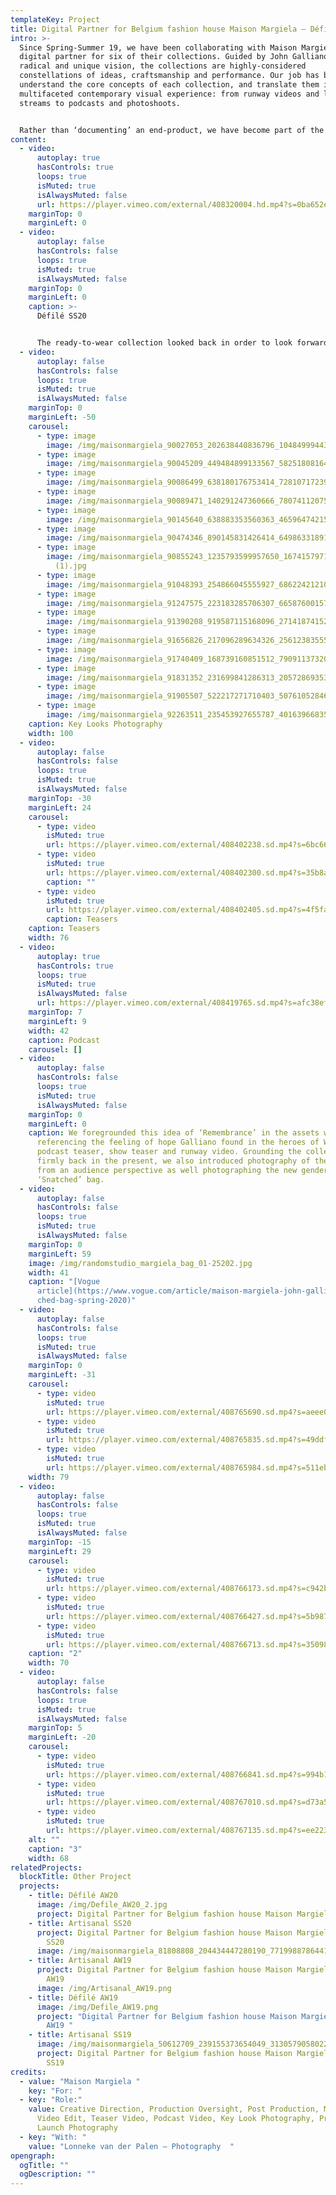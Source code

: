 ```yaml
---
templateKey: Project
title: Digital Partner for Belgium fashion house Maison Margiela – Défilé SS20
intro: >-
  Since Spring-Summer 19, we have been collaborating with Maison Margiela as a
  digital partner for six of their collections. Guided by John Galliano’s
  radical and unique vision, the collections are highly-considered
  constellations of ideas, craftsmanship and performance. Our job has been to
  understand the core concepts of each collection, and translate them into a
  multifaceted contemporary visual experience: from runway videos and live show
  streams to podcasts and photoshoots.


  Rather than ‘documenting’ an end-product, we have become part of the making-process itself. Drawing on the maison’s craft-based approach, we have come up with tailor-made formats and visual communication strategies that respond to the specific themes and language of each season. Building new forms that work alongside Galliano’s avant-garde thought-process, the digital universes we have created are an extension of the collection, rather than a documentation of it.
content:
  - video:
      autoplay: true
      hasControls: true
      loops: true
      isMuted: true
      isAlwaysMuted: false
      url: https://player.vimeo.com/external/408320004.hd.mp4?s=0ba652ea48a83974a5172a6914f31099b23d2cf6&profile_id=175
    marginTop: 0
    marginLeft: 0
  - video:
      autoplay: false
      hasControls: false
      loops: true
      isMuted: true
      isAlwaysMuted: false
    marginTop: 0
    marginLeft: 0
    caption: >-
      Défilé SS20


      The ready-to-wear collection looked back in order to look forward, layering the past into the present. In response to our contemporary state of political turmoil, Galliano searched for hope, drawing inspiration from the icons of WW2 and the idea of uniforms.
  - video:
      autoplay: false
      hasControls: false
      loops: true
      isMuted: true
      isAlwaysMuted: false
    marginTop: 0
    marginLeft: -50
    carousel:
      - type: image
        image: /img/maisonmargiela_90027053_202638440836796_1048499944382231102_n.jpg
      - type: image
        image: /img/maisonmargiela_90045209_449484899133567_5825180816422853731_n.jpg
      - type: image
        image: /img/maisonmargiela_90086499_638180176753414_7281071723946718989_n.jpg
      - type: image
        image: /img/maisonmargiela_90089471_140291247360666_7807411207589907107_n.jpg
      - type: image
        image: /img/maisonmargiela_90145640_638883353560363_4659647421501282585_n.jpg
      - type: image
        image: /img/maisonmargiela_90474346_890145831426414_6498633189150380167_n.jpg
      - type: image
        image: /img/maisonmargiela_90855243_1235793599957650_1674157971718148350_n
          (1).jpg
      - type: image
        image: /img/maisonmargiela_91048393_254866045555927_6862242121016386468_n.jpg
      - type: image
        image: /img/maisonmargiela_91247575_223183285706307_6658760015744422508_n.jpg
      - type: image
        image: /img/maisonmargiela_91390208_919587115168096_2714187415264716304_n.jpg
      - type: image
        image: /img/maisonmargiela_91656826_217096289634326_2561238355534082009_n.jpg
      - type: image
        image: /img/maisonmargiela_91740409_168739160851512_7909113732014210190_n.jpg
      - type: image
        image: /img/maisonmargiela_91831352_231699841286313_2057286935354979053_n.jpg
      - type: image
        image: /img/maisonmargiela_91905507_522217271710403_5076105284631627835_n.jpg
      - type: image
        image: /img/maisonmargiela_92263511_235453927655787_4016396683566657174_n.jpg
    caption: Key Looks Photography
    width: 100
  - video:
      autoplay: false
      hasControls: false
      loops: true
      isMuted: true
      isAlwaysMuted: false
    marginTop: -30
    marginLeft: 24
    carousel:
      - type: video
        isMuted: true
        url: https://player.vimeo.com/external/408402238.sd.mp4?s=6bc66e6ba034202f7e0a5f2d9748f2dc4461cf74&profile_id=165
      - type: video
        isMuted: true
        url: https://player.vimeo.com/external/408402300.sd.mp4?s=35b8a828f487dbdd1e70fa0c1883b2b05becfc75&profile_id=165
        caption: ""
      - type: video
        isMuted: true
        url: https://player.vimeo.com/external/408402405.sd.mp4?s=4f5fad054021774b79a363f141daaf769d2771be&profile_id=165
        caption: Teasers
    caption: Teasers
    width: 76
  - video:
      autoplay: true
      hasControls: true
      loops: true
      isMuted: true
      isAlwaysMuted: false
      url: https://player.vimeo.com/external/408419765.sd.mp4?s=afc38ef6b2e132aa016c3cfe63cd5a621429caa3&profile_id=165
    marginTop: 7
    marginLeft: 9
    width: 42
    caption: Podcast
    carousel: []
  - video:
      autoplay: false
      hasControls: false
      loops: true
      isMuted: true
      isAlwaysMuted: false
    marginTop: 0
    marginLeft: 0
    caption: We foregrounded this idea of ‘Remembrance’ in the assets we created,
      referencing the feeling of hope Galliano found in the heroes of WW2 in the
      podcast teaser, show teaser and runway video. Grounding the collection
      firmly back in the present, we also introduced photography of the show
      from an audience perspective as well photographing the new genderless
      ‘Snatched’ bag.
  - video:
      autoplay: false
      hasControls: false
      loops: true
      isMuted: true
      isAlwaysMuted: false
    marginTop: 0
    marginLeft: 59
    image: /img/randomstudio_margiela_bag_01-25202.jpg
    width: 41
    caption: "[Vogue
      article](https://www.vogue.com/article/maison-margiela-john-galliano-snat\
      ched-bag-spring-2020)"
  - video:
      autoplay: false
      hasControls: false
      loops: true
      isMuted: true
      isAlwaysMuted: false
    marginTop: 0
    marginLeft: -31
    carousel:
      - type: video
        isMuted: true
        url: https://player.vimeo.com/external/408765690.sd.mp4?s=aeee02d5b37e6d136a401aca524e76aaf4781228&profile_id=165
      - type: video
        isMuted: true
        url: https://player.vimeo.com/external/408765835.sd.mp4?s=49ddf8413ce40d27848f874a3b075fe01e716deb&profile_id=165
      - type: video
        isMuted: true
        url: https://player.vimeo.com/external/408765984.sd.mp4?s=511eb088ecffcbdb0611a7d54227b384718c5fd5&profile_id=165
    width: 79
  - video:
      autoplay: false
      hasControls: false
      loops: true
      isMuted: true
      isAlwaysMuted: false
    marginTop: -15
    marginLeft: 29
    carousel:
      - type: video
        isMuted: true
        url: https://player.vimeo.com/external/408766173.sd.mp4?s=c942b959f103ce8c86ad5f0dbffe7e99fa034ef4&profile_id=165
      - type: video
        isMuted: true
        url: https://player.vimeo.com/external/408766427.sd.mp4?s=5b987225435693a3064e05a98315e034145a7706&profile_id=165
      - type: video
        isMuted: true
        url: https://player.vimeo.com/external/408766713.sd.mp4?s=350987a15332701ea3da4f4fe22c20b550382b7a&profile_id=165
    caption: "2"
    width: 70
  - video:
      autoplay: false
      hasControls: false
      loops: true
      isMuted: true
      isAlwaysMuted: false
    marginTop: 5
    marginLeft: -20
    carousel:
      - type: video
        isMuted: true
        url: https://player.vimeo.com/external/408766841.sd.mp4?s=994b13e3c114a50420c1f989ddeff80918f6cf10&profile_id=165
      - type: video
        isMuted: true
        url: https://player.vimeo.com/external/408767010.sd.mp4?s=d73a5b72911e258aec65541425d0202b4c565d52&profile_id=165
      - type: video
        isMuted: true
        url: https://player.vimeo.com/external/408767135.sd.mp4?s=ee2238d2835ab676b1aac1cf720ff3a264781c74&profile_id=165
    alt: ""
    caption: "3"
    width: 68
relatedProjects:
  blockTitle: Other Project
  projects:
    - title: Défilé AW20
      image: /img/Defile_AW20_2.jpg
      project: Digital Partner for Belgium fashion house Maison Margiela
    - title: Artisanal SS20
      project: Digital Partner for Belgium fashion house Maison Margiela – Artisanal
        SS20
      image: /img/maisonmargiela_81808808_204434447280190_7719988786441022934_n.jpg
    - title: Artisanal AW19
      project: Digital Partner for Belgium fashion house Maison Margiela – Artisanal
        AW19
      image: /img/Artisanal_AW19.png
    - title: Défilé AW19
      image: /img/Defile_AW19.png
      project: "Digital Partner for Belgium fashion house Maison Margiela - Défilé
        AW19 "
    - title: Artisanal SS19
      image: /img/maisonmargiela_50612709_239155373654049_3130579058022923543_n.jpg
      project: Digital Partner for Belgium fashion house Maison Margiela – Artisanal
        SS19
credits:
  - value: "Maison Margiela "
    key: "For: "
  - key: "Role:"
    value: Creative Direction, Production Oversight, Post Production, Main Show
      Video Edit, Teaser Video, Podcast Video, Key Look Photography, Product
      Launch Photography
  - key: "With: "
    value: "Lonneke van der Palen – Photography  "
opengraph:
  ogTitle: ""
  ogDescription: ""
---
```

